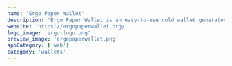 ```yaml
---
name: 'Ergo Paper Wallet'
description: "Ergo Paper Wallet is an easy-to-use cold wallet generator for Ergo Platform. With it is possible to completely offline generate a foldable and tamper-resistant paper wallet."
website: 'https://ergopaperwallet.org/'
logo_image: 'ergo-logo.png'
preview_image: 'ergopaperwallet.png'
appCategory: ['web']
category: 'wallets'
---
```

